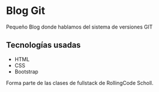 # Blog Git

Pequeño Blog donde hablamos del sistema de versiones GIT

## Tecnologías usadas

- HTML
- CSS
- Bootstrap

Forma parte de las clases de fullstack de RollingCode Scholl.
